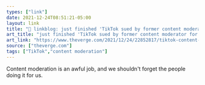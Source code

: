 ```yaml
---
types: ["link"]
date: 2021-12-24T08:51:21-05:00
layout: link
title: "🔗 linkblog: just finished 'TikTok sued by former content moderator for allegedly failing to protect her mental health - The Verge'"
art_title: "just finished 'TikTok sued by former content moderator for allegedly failing to protect her mental health - The Verge"
art_link: "https://www.theverge.com/2021/12/24/22852817/tiktok-content-moderation-lawsuit-candie-frazier"
source: ["theverge.com"]
tags: ["TikTok","content moderation"]
---
```

Content moderation is an awful job, and we shouldn't forget the people doing it for us.
